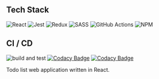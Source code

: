 ## Tech Stack

![React](https://img.shields.io/badge/react-%2320232a.svg?style=for-the-badge&logo=react&logoColor=%2361DAFB)
![Jest](https://img.shields.io/badge/-jest-%23C21325?style=for-the-badge&logo=jest&logoColor=white)
![Redux](https://img.shields.io/badge/redux-%23593d88.svg?style=for-the-badge&logo=redux&logoColor=white)
![SASS](https://img.shields.io/badge/SASS-hotpink.svg?style=for-the-badge&logo=SASS&logoColor=white)
![GitHub Actions](https://img.shields.io/badge/github%20actions-%232671E5.svg?style=for-the-badge&logo=githubactions&logoColor=white)
![NPM](https://img.shields.io/badge/NPM-%23000000.svg?style=for-the-badge&logo=npm&logoColor=white)

## CI / CD

![build and test](https://github.com/simecek-m/todo-web/actions/workflows/build.yml/badge.svg)
[![Codacy Badge](https://app.codacy.com/project/badge/Grade/20d14ce2206c4333aca147836069a2b8)](https://www.codacy.com/gh/simecek-m/todo-web/dashboard?utm_source=github.com&utm_medium=referral&utm_content=simecek-m/todo-web&utm_campaign=Badge_Grade)
[![Codacy Badge](https://app.codacy.com/project/badge/Coverage/20d14ce2206c4333aca147836069a2b8)](https://www.codacy.com/gh/simecek-m/todo-web/dashboard?utm_source=github.com&utm_medium=referral&utm_content=simecek-m/todo-web&utm_campaign=Badge_Coverage)

Todo list web application written in React.
